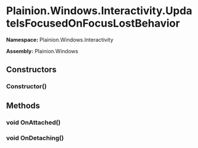 
# Plainion.Windows.Interactivity.UpdateIsFocusedOnFocusLostBehavior

**Namespace:** Plainion.Windows.Interactivity

**Assembly:** Plainion.Windows


## Constructors

### Constructor()


## Methods

### void OnAttached()

### void OnDetaching()
